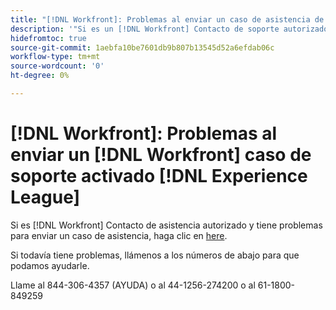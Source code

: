 ```yaml
---
title: "[!DNL Workfront]: Problemas al enviar un caso de asistencia de Workfront en un Experience League"
description: '"Si es un [!DNL Workfront] Contacto de soporte autorizado y tiene problemas para enviar un caso de soporte, por favor llámenos a los números de abajo para que podamos ayudarle.'
hidefromtoc: true
source-git-commit: 1aebfa10be7601db9b807b13545d52a6efdab06c
workflow-type: tm+mt
source-wordcount: '0'
ht-degree: 0%

---
```



# [!DNL Workfront]: Problemas al enviar un [!DNL Workfront] caso de soporte activado [!DNL Experience League]

Si es [!DNL Workfront] Contacto de asistencia autorizado y tiene problemas para enviar un caso de asistencia, haga clic en [here](https://workfrontpartners.force.com/one/s/).

Si todavía tiene problemas, llámenos a los números de abajo para que podamos ayudarle.

Llame al 844-306-4357 (AYUDA) o al 44-1256-274200 o al 61-1800-849259
